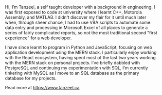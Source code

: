 Hi, I’m Tanzeel, a self taught developer with a background in engineering. I was first exposed to code at university where I learnt C++, Motorola Assembly, and MATLAB. I didn't discover my flair for it until much later when, through sheer chance, I had to use VBA scripts to automate some data entry and processing in Microsoft Excel of all places to generate a series of fairly complicated reports, so not the most traditional second "first experience" for a web developer.

I have since learnt to program in Python and JavaScript, focusing on web application development using the MERN stack. I particularly enjoy working with the React ecosystem, having spent most of the last two years working with the MERN stack on personal projects. I've briefly dabbled with PostgreSQL and continuing my experimentation with SQL, I'm currently tinkering with MySQL as I move to an SQL database as the primary database for my projects.

Read more at https://www.tanzeel.ca
